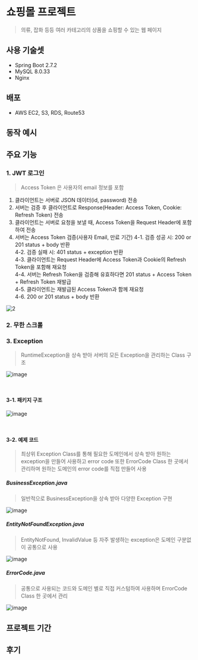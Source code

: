 # 쇼핑몰 프로젝트 
> 의류, 잡화 등등 여러 카테고리의 상품을 쇼핑할 수 있는 웹 페이지

## 사용 기술셋
  * Spring Boot 2.7.2
  * MySQL 8.0.33
  * Nginx

## 배포
  * AWS EC2, S3, RDS, Route53

## 동작 예시


## 주요 기능

### 1. JWT 로그인
>  Access Token 은 사용자의 email 정보를 포함
 
  1. 클라이언트는 서버로 JSON 데이터(id, password) 전송
  2. 서버는 검증 후 클라이언트로 Response(Header: Access Token, Cookie: Refresh Token) 전송
  3. 클라이언트는 서버로 요청을 보낼 때, Access Token을 Request Header에 포함하여 전송
  4. 서버는 Access Token 검증(사용자 Email, 만료 기간)
    4-1. 검증 성공 시: 200 or 201 status + body 반환 <br>
    4-2. 검증 실패 시: 401 status + exception 반환  <br>
    4-3. 클라이언트는 Request Header에 Access Token과 Cookie의 Refresh Token을 포함해 재요청 <br>
    4-4. 서버는 Refresh Token을 검증해 유효하다면 201 status + Access Token + Refresh Token 재발급 <br>
    4-5. 클라이언트는 재발급된 Access Token과 함께 재요청 <br>
    4-6. 200 or 201 status + body 반환 <br>
  
 ![2](https://github.com/SudalKing/Shopping_mall/assets/87001865/0729b4dc-dd06-469e-876e-63d2621eb025) <br>
 

### 2. 무한 스크롤
> 

### 3. Exception
> RuntimeException을 상속 받아 서버의 모든 Exception을 관리하는 Class 구조<br>

![image](https://github.com/SudalKing/Shopping_mall/assets/87001865/d934a20c-4028-40e2-8997-c0603f56a706)

<br>

#### 3-1. 패키지 구조

![image](https://github.com/SudalKing/Shopping_mall/assets/87001865/2cb1cee9-2de9-40b7-a6c2-f23e9ce0db9f)

<br>

#### 3-2. 예제 코드
> 최상위 Exception Class를 통해 필요한 도메인에서 상속 받아 원하는 exception을 만들어 사용하고 error code 또한 ErrorCode Class 한 곳에서 관리하며 원하는 도메인의 error code를 직접 만들어 사용<br>

##### BusinessException.java
> 일반적으로 BusinessException을 상속 받아 다양한 Exception 구현

![image](https://github.com/SudalKing/Shopping_mall/assets/87001865/ffb68ff0-f44b-4893-8c7a-c3ba6b0e7557)

##### EntityNotFoundException.java 
> EntityNotFound, InvalidValue 등 자주 발생하는 exception은 도메인 구분없이 공통으로 사용

![image](https://github.com/SudalKing/Shopping_mall/assets/87001865/b384e642-53ee-41ec-8750-18e8b987e064)


##### ErrorCode.java
> 공통으로 사용되는 코드와 도메인 별로 직접 커스텀하여 사용하며 ErrorCode Class 한 곳에서 관리

![image](https://github.com/SudalKing/Shopping_mall/assets/87001865/3f446d49-8974-4d04-8270-d2b102ed2c3f)


## 프로젝트 기간

## 후기
